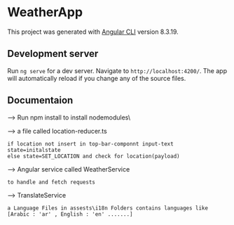 # WeatherApp

This project was generated with [Angular CLI](https://github.com/angular/angular-cli) version 8.3.19.

## Development server

Run `ng serve` for a dev server. Navigate to `http://localhost:4200/`. The app will automatically reload if you change any of the source files.

## Documentaion

--> Run npm install to install nodemodules\

--> a file called location-reducer.ts

    if location not insert in top-bar-componnt input-text state=initalstate 
    else state=SET_LOCATION and check for location(payload)

--> Angular service called WeatherService 

    to handle and fetch requests

--> TranslateService

    a Language Files in assests\i18n Folders contains languages like [Arabic : 'ar' , English : 'en' .......] 